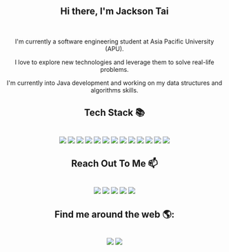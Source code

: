 <div align="center">

## Hi there, I'm Jackson Tai 
<br>
  
I'm currently a software engineering student at Asia Pacific University (APU). 

I love to explore new technologies and leverage them to solve real-life problems. 

I'm currently into Java development and working on my data structures and algorithms skills.

## Tech Stack 📚

<br>
<img src="https://img.shields.io/badge/html5%20-%23E34F26.svg?&style=for-the-badge&logo=html5&logoColor=white" >
<img src="https://img.shields.io/badge/css3%20-%231572B6.svg?&style=for-the-badge&logo=css3&logoColor=white" > 
<img src="https://img.shields.io/badge/javascript%20-%23323330.svg?&style=for-the-badge&logo=javascript&logoColor=%23F7DF1E">
<img src="https://img.shields.io/badge/Node.js-339933?style=for-the-badge&logo=nodedotjs&logoColor=white">
<!-- <img src="https://img.shields.io/badge/React-20232A?style=for-the-badge&logo=react&logoColor=61DAFB"> -->
<img src="https://img.shields.io/badge/Express.js-000000?style=for-the-badge&logo=express&logoColor=white">
<img src="https://img.shields.io/badge/MongoDB-4EA94B?style=for-the-badge&logo=mongodb&logoColor=white">
<img src="https://img.shields.io/badge/Java-ED8B00?style=for-the-badge&logo=java&logoColor=white" >  
<img src="https://img.shields.io/badge/-PHP%20-7377AD?style=for-the-badge&logo=PHP&logoColor=white">
<img src="https://img.shields.io/badge/GIT-E44C30?style=for-the-badge&logo=git&logoColor=white">   
<img src="https://img.shields.io/badge/json-5E5C5C?style=for-the-badge&logo=json&logoColor=white">
<img src="https://img.shields.io/badge/MySQL-005C84?style=for-the-badge&logo=mysql&logoColor=white">
<img src="https://img.shields.io/badge/npm-CB3837?style=for-the-badge&logo=npm&logoColor=white">
<img src="https://img.shields.io/badge/Heroku-430098?style=for-the-badge&logo=heroku&logoColor=white">

## Reach Out To Me 📫

<br>
<a href="mailto:jacksontai.dev@gmail.com"> <img src="https://img.shields.io/badge/Gmail-%23D14836.svg?&style=for-the-badge&logo=gmail&logoColor=white" ><a>
<a href="https://www.linkedin.com/in/jacksontai/"><img src="https://img.shields.io/badge/LinkedIn-%230077B5.svg?&style=for-the-badge&logo=linkedin&logoColor=white" ></a>
<a href="https://www.facebook.com/JacksonTai757/"><img src="https://img.shields.io/badge/Facebook-1877F2?style=for-the-badge&logo=facebook&logoColor=white"></a>
<a href="https://www.instagram.com/JacksonTai757"><img src="https://img.shields.io/badge/Instagram-E4405F?style=for-the-badge&logo=instagram&logoColor=white"></a>  
<a href="https://twitter.com/Jackson36748311/"><img src="https://img.shields.io/badge/Twitter-1DA1F2?style=for-the-badge&logo=twitter&logoColor=white"></a>  
<br>

## Find me around the web 🌎:

<br>
<a href="https://www.stackoverflow.com/users/13367914/jackson-tai"><img src="https://img.shields.io/badge/Stack_Overflow-FE7A16?style=for-the-badge&logo=stack-overflow&logoColor=white"></a>
<a href="https://jacksontai.com/"><img src="https://img.shields.io/badge/Website-3A3F54?style=for-the-badge&logo=About.me&logoColor=white" /></a>
  
<!-- ![](https://komarev.com/ghpvc/?username=JacksonTai&style=for-the-badge) -->
